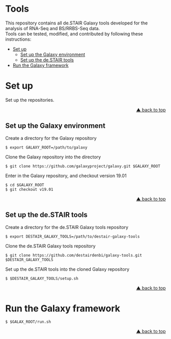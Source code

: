 Tools
=====

This repository contains all de.STAIR Galaxy tools developed for the analysis of RNA-Seq and BS/RRBS-Seq data.  
Tools can be tested, modified, and contributed by following these instructions:

- [Set up](set-up)
  - [Set up the Galaxy environment](set-up-the-galaxy-environment)
  - [Set up the de.STAIR tools](set-up-the-de-stair-tools)
- [Run the Galaxy framework](run-the-galaxy-framework)


# Set up

Set up the repositories.
<p align="right"><a href="#top">&#x25B2; back to top</a></p>


## Set up the Galaxy environment

Create a directory for the Galaxy repository
```
$ export GALAXY_ROOT=/path/to/galaxy
```

Clone the Galaxy repository into the directory
```
$ git clone https://github.com/galaxyproject/galaxy.git $GALAXY_ROOT
```

Enter in the Galaxy repository, and checkout version 19.01
```
$ cd $GALAXY_ROOT
$ git checkout v19.01
```
<p align="right"><a href="#top">&#x25B2; back to top</a></p>


## Set up the de.STAIR tools

Create a directory for the de.STAIR Galaxy tools repository
```
$ export DESTAIR_GALAXY_TOOLS=/path/to/destair-galaxy-tools
```

Clone the de.STAIR Galaxy tools repository
```
$ git clone https://github.com/destairdenbi/galaxy-tools.git $DESTAIR_GALAXY_TOOLS
```

Set up the de.STAIR tools into the cloned Galaxy repository
```
$ $DESTAIR_GALAXY_TOOLS/setup.sh
```
<p align="right"><a href="#top">&#x25B2; back to top</a></p>


# Run the Galaxy framework
```
$ $GALAX_ROOT/run.sh
```
<p align="right"><a href="#top">&#x25B2; back to top</a></p>

